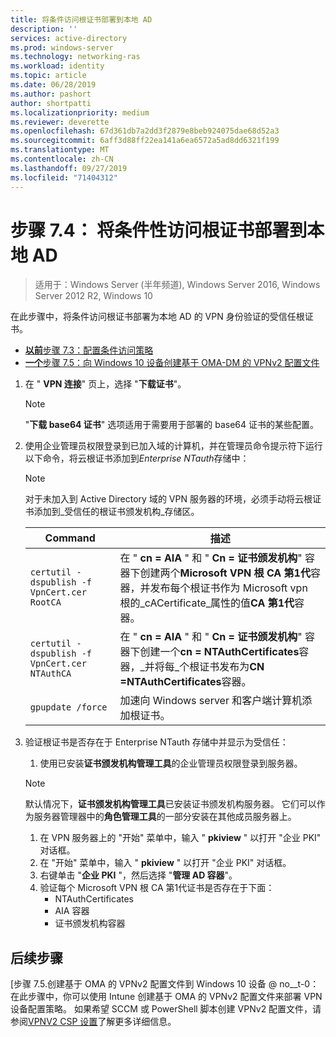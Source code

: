 ```yaml
---
title: 将条件访问根证书部署到本地 AD
description: ''
services: active-directory
ms.prod: windows-server
ms.technology: networking-ras
ms.workload: identity
ms.topic: article
ms.date: 06/28/2019
ms.author: pashort
author: shortpatti
ms.localizationpriority: medium
ms.reviewer: deverette
ms.openlocfilehash: 67d361db7a2dd3f2879e8beb924075dae68d52a3
ms.sourcegitcommit: 6aff3d88ff22ea141a6ea6572a5ad8dd6321f199
ms.translationtype: MT
ms.contentlocale: zh-CN
ms.lasthandoff: 09/27/2019
ms.locfileid: "71404312"
---
```

# <a name="step-74-deploy-conditional-access-root-certificates-to-on-premises-ad"></a>步骤 7.4： 将条件性访问根证书部署到本地 AD

>适用于：Windows Server (半年频道), Windows Server 2016, Windows Server 2012 R2, Windows 10

在此步骤中，将条件访问根证书部署为本地 AD 的 VPN 身份验证的受信任根证书。

- [**以前**步骤 7.3：配置条件访问策略](vpn-config-conditional-access-policy.md)
- [**一个**步骤 7.5：向 Windows 10 设备创建基于 OMA-DM 的 VPNv2 配置文件](vpn-create-oma-dm-based-vpnv2-profiles.md)

1. 在 " **VPN 连接**" 页上，选择 "**下载证书**"。

   >[!NOTE]
   >"**下载 base64 证书**" 选项适用于需要用于部署的 base64 证书的某些配置。

2. 使用企业管理员权限登录到已加入域的计算机，并在管理员命令提示符下运行以下命令，将云根证书添加到*Enterprise NTauth*存储中：

   >[!NOTE]
   >对于未加入到 Active Directory 域的 VPN 服务器的环境，必须手动将云根证书添加到_受信任的根证书颁发机构_存储区。

   | Command | 描述 |
   | --- | --- |
   | `certutil -dspublish -f VpnCert.cer RootCA` | 在 " **cn = AIA** " 和 " **Cn = 证书颁发机构**" 容器下创建两个**Microsoft VPN 根 CA 第1代**容器，并发布每个根证书作为 Microsoft vpn 根的_cACertificate_属性的值**CA 第1代**容器。 |
   | `certutil -dspublish -f VpnCert.cer NTAuthCA` | 在 " **cn = AIA** " 和 " **Cn = 证书颁发机构**" 容器下创建一个**cn = NTAuthCertificates**容器，_并将每_个根证书发布为**CN =NTAuthCertificates**容器。 |
   | `gpupdate /force` | 加速向 Windows server 和客户端计算机添加根证书。 |

3. 验证根证书是否存在于 Enterprise NTauth 存储中并显示为受信任：
   1. 使用已安装**证书颁发机构管理工具**的企业管理员权限登录到服务器。

   >[!NOTE]
   >默认情况下，**证书颁发机构管理工具**已安装证书颁发机构服务器。 它们可以作为服务器管理器中的**角色管理工具**的一部分安装在其他成员服务器上。

   1. 在 VPN 服务器上的 "开始" 菜单中，输入 " **pkiview** " 以打开 "企业 PKI" 对话框。
   1. 在 "开始" 菜单中，输入 " **pkiview** " 以打开 "企业 PKI" 对话框。
   1. 右键单击 "**企业 PKI** "，然后选择 "**管理 AD 容器**"。
   1. 验证每个 Microsoft VPN 根 CA 第1代证书是否存在于下面：
      - NTAuthCertificates
      - AIA 容器
      - 证书颁发机构容器

## <a name="next-steps"></a>后续步骤

[步骤 7.5.创建基于 OMA 的 VPNv2 配置文件到 Windows 10 设备 @ no__t-0：在此步骤中，你可以使用 Intune 创建基于 OMA 的 VPNv2 配置文件来部署 VPN 设备配置策略。 如果希望 SCCM 或 PowerShell 脚本创建 VPNv2 配置文件，请参阅[VPNV2 CSP 设置](https://docs.microsoft.com/windows/client-management/mdm/vpnv2-csp)了解更多详细信息。
